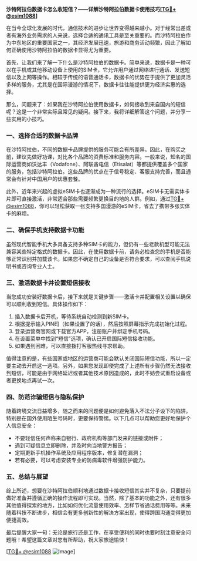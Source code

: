 **沙特阿拉伯数据卡怎么收短信？——详解沙特阿拉伯数据卡使用技巧[[TG💪+ @esim1088](https://t.me/s/esim1088)]**

在当今全球化发展的时代，通信技术的进步让世界变得越来越小。对于经常出差或者有海外业务需求的人来说，选择合适的通讯工具是至关重要的。而沙特阿拉伯作为中东地区的重要国家之一，其经济发展迅速，旅游和商务活动频繁，因此了解如何正确使用沙特阿拉伯的数据卡显得尤为重要。

首先，让我们来了解一下什么是沙特阿拉伯的数据卡。简单来说，数据卡是一种可以在手机或其他移动设备上使用的SIM卡，它允许用户通过网络进行通话、发送短信以及上网等操作。相较于传统的语音通话卡，数据卡的优势在于提供了更加灵活多样的服务，尤其是在国际漫游的情况下，数据卡往往能提供更为经济实惠的选择。

那么，问题来了：如果我在沙特阿拉伯使用数据卡，如何接收到来自国内的短信呢？这是一个非常实际且常见的疑问。接下来，我将详细解答这个问题，并分享一些实用的小技巧。

### **一、选择合适的数据卡品牌**
在沙特阿拉伯，不同的数据卡品牌提供的服务可能会有所差异。因此，在购买之前，建议先做好功课，对比各个品牌的资费标准和服务内容。一般来说，知名的国际运营商如沃达丰（Vodafone）、阿联酋电信（Etisalat）等都提供覆盖多个国家的服务，包括沙特阿拉伯。这些品牌的优点在于信号稳定、客服支持完善，而且通常会有针对中国用户的优惠套餐。

此外，近年来兴起的虚拟eSIM卡也逐渐成为一种流行的选择。eSIM卡无需实体卡片即可直接激活，非常适合那些需要频繁更换目的地的人群。例如，通过[TG💪+ @esim1088](https://t.me/s/esim1088)，你可以轻松获取一张支持多国漫游的eSIM卡，省去了携带多张实体卡的麻烦。

### **二、确保手机支持数据卡功能**
虽然现代智能手机大多具备支持多种SIM卡的能力，但仍有一些老款机型可能无法兼容某些特定格式的数据卡。因此，在使用数据卡前，请务必检查您的手机是否能够正常识别并加载该卡。如果您不确定自己的设备是否符合要求，可以查阅手机说明书或咨询专业人士。

### **三、激活数据卡并设置短信接收**
当您成功安装好数据卡后，接下来就是关键步骤——激活卡并配置相关设置以确保可以顺利收到短信。具体操作如下：

1. 插入数据卡后开机，等待系统自动检测到新SIM卡。
2. 根据提示输入PIN码（如果设置了的话），然后按照屏幕指示完成初始化过程。
3. 登录运营商官网或下载官方APP，注册账户并绑定手机号码。
4. 在设置菜单中找到“短信”选项，确认已开启国际短信接收功能。
5. 如果遇到困难，可以直接拨打客服热线寻求帮助。

值得注意的是，有些国家或地区的运营商可能会默认关闭国际短信功能，所以一定要主动去开启这一选项。另外，如果您发现即使完成了上述所有步骤仍然无法接收到短信，可能是由于网络延迟或者其他技术原因造成的，此时不妨尝试重启设备或者更换地点再试一次。

### **四、防范诈骗短信与隐私保护**
随着跨境交流日益增多，随之而来的问题便是如何避免落入不法分子设下的陷阱。特别是在国外使用陌生号码时，更要保持警惕。以下几点可以帮助您更好地保护个人信息安全：

- 不要轻信任何声称来自银行、政府机构等部门发来的链接或附件；
- 遇到可疑信息立即删除，并及时向当地警方报告；
- 定期更新手机操作系统及应用程序版本，修复潜在漏洞；
- 若有必要，可以考虑安装专业的防病毒软件增强防护能力。

### **五、总结与展望**
综上所述，想要在沙特阿拉伯顺利地通过数据卡接收短信其实并不复杂，只要提前做好准备并遵循正确的操作流程即可实现。当然，除了基本的功能之外，还有很多其他值得探索的地方，比如如何优化流量使用效率、怎样节省通话费用等等。未来随着科技不断进步，相信会有更多创新性的解决方案出现，使得跨国沟通变得更加便捷高效。

最后提醒大家一句：无论是旅行还是工作，在享受便利的同时也要时刻注意安全问题哦！希望这篇文章对您有所帮助，祝大家旅途愉快！

[[TG💪+ @esim1088](https://t.me/s/esim1088) ![Image](https://i.postimg.cc/4NQfJmqS/Snipaste-2025-05-13-00-14-12.png)]